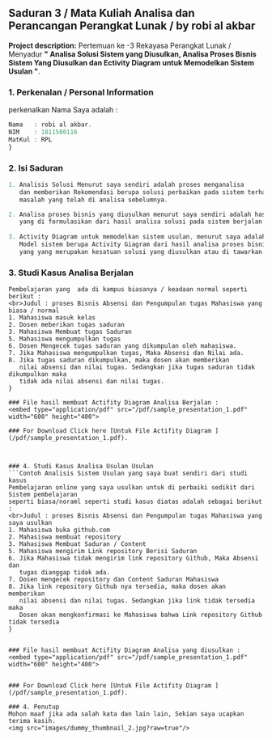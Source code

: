 ## Saduran 3 / Mata Kuliah Analisa dan Perancangan Perangkat Lunak / by robi al akbar

**Project description:** Pertemuan ke -3 Rekayasa Perangkat Lunak /  Menyadur <b>" Analisa Solusi Sistem yang Diusulkan, Analisa Proses Bisnis Sistem Yang Diusulkan dan Ectivity Diagram untuk Memodelkan Sistem Usulan "</b>.

### 1. Perkenalan / Personal Information

perkenalkan Nama Saya adalah :

```javascript
Nama   : robi al akbar.
NIM    : 1811500116
MatKul : RPL 
}
```

### 2. Isi Saduran

```javascript 
1. Analisis Solusi Menurut saya sendiri adalah proses menganalisa 
   dan memberikan Rekomendasi berupa solusi perbaikan pada sistem terhadap
   masalah yang telah di analisa sebelumnya. 

2. Analisa proses bisnis yang diusulkan menurut saya sendiri adalah hasil dari analisa solusi 
   yang di formulasikan dari hasil analisa solusi pada sistem berjalan.
  
3. Activity Diagram untuk memodelkan sistem usulan, menurut saya adalah Proses membuat 
   Model sistem berupa Activity Giagram dari hasil analisa proses bisnis yang diusulkan sebelumnya
   yang yang merupakan kesatuan solusi yang diusulkan atau di tawarkan untuk digunakan.


```


### 3. Studi Kasus Analisa Berjalan
```Contoh Analisis Sistem Berjalan yang saya buat sendiri dari studi kasus
Pembelajaran yang  ada di kampus biasanya / keadaan normal seperti berikut :
<br>Judul : proses Bisnis Absensi dan Pengumpulan tugas Mahasiswa yang biasa / normal
1. Mahasiswa masuk kelas 
2. Dosen meberikan tugas saduran
3. Mahasiswa Membuat tugas Saduran
5. Mahasiswa mengumpulkan tugas 
6. Dosen Mengecek tugas saduran yang dikumpulan oleh mahasiswa.
7. Jika Mahasiswa mengumpulkan tugas, Maka Absensi dan Nilai ada. 
8. Jika tugas saduran dikumpulkan, maka dosen akan memberikan
   nilai absensi dan nilai tugas. Sedangkan jika tugas saduran tidak dikumpulkan maka 
   tidak ada nilai absensi dan nilai tugas.
}

### File hasil membuat Actifity Diagram Analisa Berjalan :
<embed type="application/pdf" src="/pdf/sample_presentation_1.pdf" width="600" height="400">

### For Download Click here [Untuk File Actifity Diagram ](/pdf/sample_presentation_1.pdf).


```

```

### 4. Studi Kasus Analisa Usulan Usulan
```Contoh Analisis Sistem Usulan yang saya buat sendiri dari studi kasus
Pembelajaran online yang saya usulkan untuk di perbaiki sedikit dari Sistem pembelajaran
seperti biasa/noraml seperti studi kasus diatas adalah sebagai berikut :
<br>Judul : proses Bisnis Absensi dan Pengumpulan tugas Mahasiswa yang saya usulkan
1. Mahasiswa buka github.com
2. Mahasiswa membuat repository
3. Mahasiswa Membuat Saduran / Content
5. Mahasiswa mengirim Link repository Berisi Saduran
6. Jika Mahasiswa tidak mengirim link repository Github, Maka Absensi dan
   tugas dianggap tidak ada.
7. Dosen mengecek repository dan Content Saduran Mahasiswa
8. Jika link repository Github nya tersedia, maka dosen akan memberikan
   nilai absensi dan nilai tugas. Sedangkan jika link tidak tersedia maka
   Dosen akan mengkonfirmasi ke Mahasiswa bahwa Link repository Github tidak tersedia
}


### File hasil membuat Actifity Diagram Analisa yang diusulkan :
<embed type="application/pdf" src="/pdf/sample_presentation_1.pdf" width="600" height="400">


### For Download Click here [Untuk File Actifity Diagram ](/pdf/sample_presentation_1.pdf).

### 4. Penutup
Mohon maaf jika ada salah kata dan lain lain, Sekian saya ucapkan terima kasih.
<img src="images/dummy_thumbnail_2.jpg?raw=true"/>
